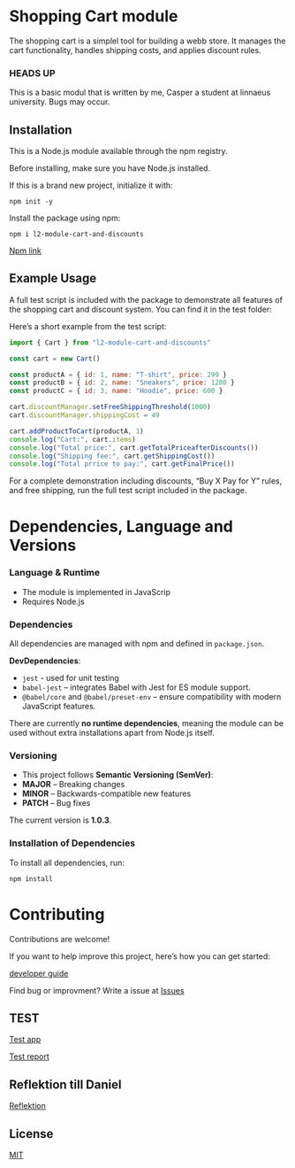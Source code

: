 # Shopping Cart module

The shopping cart is a simplel tool for building a webb store. It manages the cart functionality, handles shipping costs, and applies discount rules.

### HEADS UP

This is a basic modul that is written by me, Casper a student at linnaeus university. Bugs may occur.

## Installation

This is a Node.js module available through the npm registry.

Before installing, make sure you have Node.js installed.

If this is a brand new project, initialize it with:

`npm init -y`

Install the package using npm:

`npm i l2-module-cart-and-discounts`

[Npm link](https://www.npmjs.com/package/l2-module-cart-and-discounts)

## Example Usage

A full test script is included with the package to demonstrate all features of the shopping cart and discount system. You can find it in the test folder:

Here’s a short example from the test script:

```javascript
import { Cart } from "l2-module-cart-and-discounts"

const cart = new Cart()

const productA = { id: 1, name: "T-shirt", price: 299 }
const productB = { id: 2, name: "Sneakers", price: 1200 }
const productC = { id: 3, name: "Hoodie", price: 600 }

cart.discountManager.setFreeShippingThreshold(1000)
cart.discountManager.shippingCost = 49

cart.addProductToCart(productA, 1)
console.log("Cart:", cart.items)
console.log("Total price:", cart.getTotalPriceafterDiscounts())
console.log("Shipping fee:", cart.getShippingCost())
console.log("Total prrice to pay:", cart.getFinalPrice())
```

For a complete demonstration including discounts, “Buy X Pay for Y” rules, and free shipping, run the full test script included in the package.

# Dependencies, Language and Versions

### Language & Runtime

- The module is implemented in JavaScrip
- Requires Node.js

### Dependencies

All dependencies are managed with npm and defined in `package.json`.

**DevDependencies**:
- `jest` - used for unit testing
- `babel-jest` – integrates Babel with Jest for ES module support.
- `@babel/core` and `@babel/preset-env` – ensure compatibility with modern JavaScript features.

There are currently **no runtime dependencies**, meaning the module can be used without extra installations apart from Node.js itself.

### Versioning
- This project follows **Semantic Versioning (SemVer)**:
- **MAJOR** – Breaking changes  
- **MINOR** – Backwards-compatible new features  
- **PATCH** – Bug fixes  

The current version is **1.0.3**.

### Installation of Dependencies
To install all dependencies, run:

```bash
npm install
```

# Contributing

Contributions are welcome!

If you want to help improve this project, here’s how you can get started:

[developer guide](https://github.com/Cappe99/L2-Module/blob/main/docs/CONTRIBUTING.md)

Find bug or improvment? 
Write a issue at [Issues](https://github.com/Cappe99/L2-Module/issues?q=is%3Aissue%20state%3Aclosed)


## TEST

[Test app](https://github.com/Cappe99/TestModul2/tree/main)

[Test report](https://github.com/Cappe99/L2-Module/blob/main/docs/testRapport.md)

## Reflektion till Daniel

[Reflektion](https://github.com/Cappe99/L2-Module/blob/main/docs/reflektion.md) 

## License

[MIT](https://github.com/Cappe99/L2-Module/blob/main/LICENSE)

